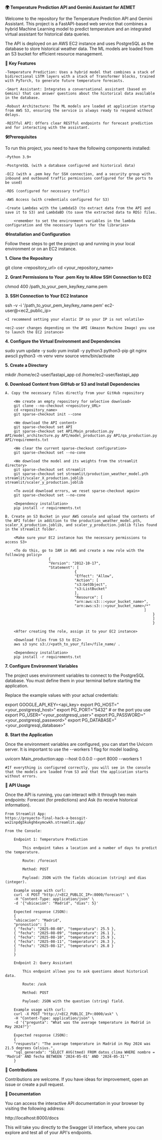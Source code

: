 **🌍  Temperature Prediction API and Gemini Assistant for AEMET** 

Welcome to the repository for the Temperature Prediction API and Gemini Assistant. This project is a FastAPI-based web service that combines a hybrid Machine Learning model to predict temperature and an integrated virtual assistant for historical data queries.

The API is deployed on an AWS EC2 instance and uses PostgreSQL as the database to store historical weather data. The ML models are loaded from an S3 bucket for efficient resource management.

**🚀 Key Features**

    -Temperature Prediction: Uses a hybrid model that combines a stack of bidirectional LSTM layers with a stack of Transformer blocks, trained with PyTorch, to generate future temperature forecasts.

    -Smart Assistant: Integrates a conversational assistant (based on Gemini) that can answer questions about the historical data available in the database.

    -Robust Architecture: The ML models are loaded at application startup from AWS S3, ensuring the service is always ready to respond without delays.

    -RESTful API: Offers clear RESTful endpoints for forecast prediction and for interacting with the assistant.

**🛠️Prerequisites**

To run this project, you need to have the following components installed:

    -Python 3.9+

    -PostgreSQL (with a database configured and historical data)

    -EC2 (with a .pem key for SSH connection, and a security group with inbound and outbound traffic permissions configured for the ports to be used)

    -RDS (configured for necessary traffic)

    -AWS Access (with credentials configured for S3)

    -Create Lambdas with the LambdaS3 (to extract data from the API and save it to S3) and LambdaBD (to save the extracted data to RDS) files.

        <remember to set the environment variables in the lambda configuration and the necessary layers for the libraries>
  	

**⚙️Installation and Configuration**

Follow these steps to get the project up and running in your local environment or on an EC2 instance.

**1. Clone the Repository**

git clone <repository_url>
cd <your_repository_name>

**2. Grant Permissions to Your .pem Key to Allow SSH Connection to EC2**

chmod 400 /path_to_your_pem_key/key_name.pem
   
**3. SSH Connection to Your EC2 Instance**

ssh -v -i '/path_to_your_pem_key/key_name.pem' ec2-user@<ec2_public_ip>

    <I recommend setting your elastic IP so your IP is not volatile>

    <ec2-user changes depending on the AMI (Amazon Machine Image) you use to launch the EC2 instance>

**4. Configure the Virtual Environment and Dependencies**

sudo yum update -y
sudo yum install -y python3 python3-pip git nginx awscli
python3 -m venv venv
source venv/bin/activate

**5. Create a Directory**

mkdir /home/ec2-user/fastapi_app
cd /home/ec2-user/fastapi_app

**6. Download Content from GitHub or S3 and Install Dependencies**

    A. Copy the necessary files directly from your GitHub repository

        <We create an empty repository for selective download>
        git clone --no-checkout <repository_URL>
        cd <repository_name>
        git sparse-checkout init --cone

        <We download the API content>
        git sparse-checkout set API
        git sparse-checkout set API/Main_production.py API/model_architecture.py API/model_production.py API/qa_production.py API/requirements.txt

        <We clear the current sparse-checkout configuration>
        git sparse-checkout set --no-cone

        <We download the model and its weights from the streamlit directory>
        git sparse-checkout set streamlit
        git sparse-checkout set streamlit/production_weather_model.pth streamlit/scaler_X_production.joblib streamlit/scaler_y_production.joblib

        <To avoid download errors, we reset sparse-checkout again>
        git sparse-checkout set --no-cone

        <Dependency installation>
        pip install -r requirements.txt

    B. Create an S3 Bucket in your AWS console and upload the contents of the API folder in addition to the production_weather_model.pth, scaler_X_production.joblib, and scaler_y_production.joblib files found in the streamlit folder.

        <Make sure your EC2 instance has the necessary permissions to access S3>

        <To do this, go to IAM in AWS and create a new role with the following policy>
                        {
                        "Version": "2012-10-17",
                        "Statement": [
                                    {
                                    "Effect": "Allow",
                                    "Action": [
                                    "s3:GetObject",
                                    "s3:ListBucket"
                                    ],
                                    "Resource": [
                                    "arn:aws:s3:::<your_bucket_name>",
                                    "arn:aws:s3:::<your_bucket_name>/*"
                                                                    ]
                                                                        }
                                                                        ]
                                                                        }

        <After creating the role, assign it to your EC2 instance>

        <Download files from S3 to EC2>
        aws s3 sync s3://<path_to_your_file>/file_name/ .

        <Dependency installation>
        pip install -r requirements.txt

**7. Configure Environment Variables**

The project uses environment variables to connect to the PostgreSQL database. You must define them in your terminal before starting the application.

Replace the example values with your actual credentials:

export GOOGLE_API_KEY=<api_key>
export PG_HOST="<your_postgresql_host>"
export PG_PORT="5432" # or the port you use
export PG_USER="<your_postgresql_user>"
export PG_PASSWORD="<your_postgresql_password>"
export PG_DATABASE="<your_postgresql_database>"


**8. Start the Application**

Once the environment variables are configured, you can start the Uvicorn server. It is important to use the --workers 1 flag for model loading.

uvicorn Main_production:app --host 0.0.0.0 --port 8000 --workers 1

    #If everything is configured correctly, you will see in the console that the models are loaded from S3 and that the application starts without errors.

**🧪 API Usage**

Once the API is running, you can interact with it through two main endpoints: Forecast (for predictions) and Ask (to receive historical information).

    From Streamlit App:
    https://proyecto-final-hack-a-bossgit-wx2inpdg5kukgh6xymcwkh.streamlit.app/

    From the Console:

        Endpoint 1: Temperature Prediction

            This endpoint takes a location and a number of days to predict the temperature.

            Route: /forecast

            Method: POST

            Payload: JSON with the fields ubicacion (string) and dias (integer).

        Example usage with curl:
        curl -X POST "http://<EC2_PUBLIC_IP>:8000/forecast" \
        -H "Content-Type: application/json" \
        -d '{"ubicacion": "Madrid", "dias": 5}'

        Expected response (JSON):
        {
        "ubicacion": "Madrid",
        "pronostico": [
        { "fecha": "2025-08-08", "temperatura": 25.5 },
        { "fecha": "2025-08-09", "temperatura": 26.1 },
        { "fecha": "2025-08-10", "temperatura": 25.9 },
        { "fecha": "2025-08-11", "temperatura": 26.3 },
        { "fecha": "2025-08-12", "temperatura": 26.8 }
        ]
        }

        Endpoint 2: Query Assistant

            This endpoint allows you to ask questions about historical data.

            Route: /ask

            Method: POST

            Payload: JSON with the question (string) field.

        Example usage with curl:
        curl -X POST "http://<EC2_PUBLIC_IP>:8000/ask" \
        -H "Content-Type: application/json" \
        -d '{"pregunta": "What was the average temperature in Madrid in May 2024?"}'

        Expected response (JSON):
        {
        "respuesta": "The average temperature in Madrid in May 2024 was 21.5 degrees Celsius.",
        "sql_generada": "SELECT AVG(tmed) FROM datos_clima WHERE nombre = 'Madrid' AND fecha BETWEEN '2024-05-01' AND '2024-05-31'"
        }

**🤝 Contributions**

Contributions are welcome. If you have ideas for improvement, open an issue or create a pull request.

**📖 Documentation**

You can access the interactive API documentation in your browser by visiting the following address:

http://localhost:8000/docs

This will take you directly to the Swagger UI interface, where you can explore and test all of your API's endpoints.
